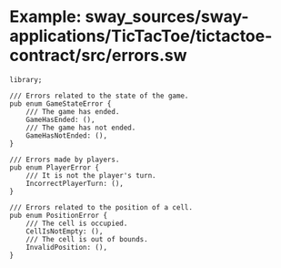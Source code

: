 # Example: sway_sources/sway-applications/TicTacToe/tictactoe-contract/src/errors.sw

```sway
library;

/// Errors related to the state of the game.
pub enum GameStateError {
    /// The game has ended.
    GameHasEnded: (),
    /// The game has not ended.
    GameHasNotEnded: (),
}

/// Errors made by players.
pub enum PlayerError {
    /// It is not the player's turn.
    IncorrectPlayerTurn: (),
}

/// Errors related to the position of a cell.
pub enum PositionError {
    /// The cell is occupied.
    CellIsNotEmpty: (),
    /// The cell is out of bounds.
    InvalidPosition: (),
}

```
